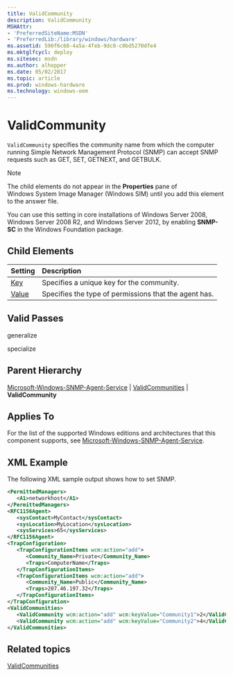 ```yaml
---
title: ValidCommunity
description: ValidCommunity
MSHAttr:
- 'PreferredSiteName:MSDN'
- 'PreferredLib:/library/windows/hardware'
ms.assetid: 590f6c68-4a5a-4feb-9dc0-c0bd5270dfe4
ms.mktglfcycl: deploy
ms.sitesec: msdn
ms.author: alhopper
ms.date: 05/02/2017
ms.topic: article
ms.prod: windows-hardware
ms.technology: windows-oem
---
```

# ValidCommunity

`ValidCommunity` specifies the community name from which the computer running Simple Network Management Protocol (SNMP) can accept SNMP requests such as GET, SET, GETNEXT, and GETBULK.

> [!Note]
> The child elements do not appear in the **Properties** pane of Windows System Image Manager (Windows SIM) until you add this element to the answer file.

You can use this setting in core installations of Windows Server 2008, Windows Server 2008 R2, and Windows Server 2012, by enabling **SNMP-SC** in the Windows Foundation package.

## Child Elements

| Setting                 | Description                                                                           |
|:------------------------|:--------------------------------------------------------------------------------------|
| [Key](microsoft-windows-snmp-agent-service-validcommunities-validcommunity-key.md) | Specifies a unique key for the community. |
| [Value](microsoft-windows-snmp-agent-service-validcommunities-validcommunity-value.md) | Specifies the type of permissions that the agent has. |

## Valid Passes

generalize

specialize

## Parent Hierarchy

[Microsoft-Windows-SNMP-Agent-Service](microsoft-windows-snmp-agent-service.md) | [ValidCommunities](microsoft-windows-snmp-agent-service-validcommunities.md) | **ValidCommunity**

## Applies To

For the list of the supported Windows editions and architectures that this component supports, see [Microsoft-Windows-SNMP-Agent-Service](microsoft-windows-snmp-agent-service.md).

## XML Example

The following XML sample output shows how to set SNMP.

```XML
<PermittedManagers>
   <A1>networkhost</A1>
</PermittedManagers>
<RFC1156Agent>
   <sysContact>MyContact</sysContact>
   <sysLocation>MyLocation</sysLocation>
   <sysServices>65</sysServices>
</RFC1156Agent>
<TrapConfiguration>
   <TrapConfigurationItems wcm:action="add">
      <Community_Name>Private</Community_Name>
      <Traps>ComputerName</Traps>
   </TrapConfigurationItems>
   <TrapConfigurationItems wcm:action="add">
      <Community_Name>Public</Community_Name>
      <Traps>207.46.197.32</Traps>
   </TrapConfigurationItems>
</TrapConfiguration>
<ValidCommunities>
   <ValidCommunity wcm:action="add" wcm:keyValue="Community1">2</ValidCommunity>
   <ValidCommunity wcm:action="add" wcm:keyValue="Community2">4</ValidCommunity>
</ValidCommunities>
```

## Related topics

[ValidCommunities](microsoft-windows-snmp-agent-service-validcommunities.md)